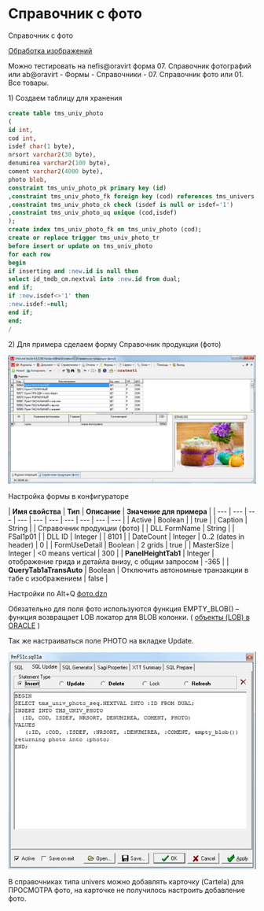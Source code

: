# Справочник с фото

Справочник с фото

[Обработка изображений](https://bsoft.gitbook.io/wiki/razrabotka/konfigurator/spravochniki/univers/spravochnik-s-foto/obrabotka-izobrazhenii)

Можно тестировать на nefis@oravirt форма 07. Справочник фотографий или ab@oravirt - Формы - Справочники - 07. Справочник фото или 01. Все товары.

1\) Создаем таблицу для хранения

```sql
create table tms_univ_photo
(
id int,
cod int,
isdef char(1 byte),
nrsort varchar2(30 byte),
denumirea varchar2(100 byte),
coment varchar2(4000 byte),
photo blob,
constraint tms_univ_photo_pk primary key (id)
,constraint tms_univ_photo_fk foreign key (cod) references tms_univers (cod)
,constraint tms_univ_photo_ck check (isdef is null or isdef='1')
,constraint tms_univ_photo_uq unique (cod,isdef)
);
create index tms_univ_photo_fk on tms_univ_photo (cod);
create or replace trigger tms_univ_photo_tr
before insert or update on tms_univ_photo
for each row
begin
if inserting and :new.id is null then
select id_tmdb_cm.nextval into :new.id from dual;
end if;
if :new.isdef<>'1' then
:new.isdef:=null;
end if;
end;
/
```

 2\) Для примера сделаем форму Справочник продукции \(фото\)

![](../../../../../.gitbook/assets/foto1.jpg)

 Настройка формы в конфигураторе

| **Имя свойства** | **Тип** | **Описание** | **Значение для примера** |
| --- | --- | --- | --- | --- | --- | --- | --- | --- | --- |
| Active | Boolean |  | true |
| Caption | String |  | Справочник продукции \(фото\) |
| DLL FormName | String |  | FSal1p01 |
| DLL ID | Integer |  | 8101 |
| DateCount | Integer | 0..2 \(dates in header\) | 0 |
| FormUseDetail | Boolean | 2 grids | true |
| MasterSize | Integer | &lt;0 means vertical | 300 |
| **PanelHeightTab1** | Integer | отображение грида и детайла внизу, с общим запросом | -365 |
| **QueryTab1aTransAuto** | Boolean |  Отключить автономные транзакции в табе с изображением |  false |

Настройки по Alt+Q [фото.dzn](http://wiki.bsoft.biz/xwiki/bin/download/%D0%A0%D0%B0%D0%B7%D1%80%D0%B0%D0%B1%D0%BE%D1%82%D0%BA%D0%B0/%D0%A1%D0%BF%D1%80%D0%B0%D0%B2%D0%BE%D1%87%D0%BD%D0%B8%D0%BA+%D1%81+%D1%84%D0%BE%D1%82%D0%BE/%D1%84%D0%BE%D1%82%D0%BE.dzn)

Обязательно для поля фото используются функция EMPTY\_BLOB\(\) – функция возвращает LOB локатор для BLOB колонки. \( [объекты \(LOB\) в ORACLE](http://apps-oracle.ru/lob_oracle/) \)

Так же настраиваться поле PHOTO на вкладке Update.

![](../../../../../.gitbook/assets/foto3.jpg)

В справочниках типа univers можно добавлять карточку \(Cartela\) для ПРОСМОТРА фото, на карточке не получилось настроить добавление фото.

